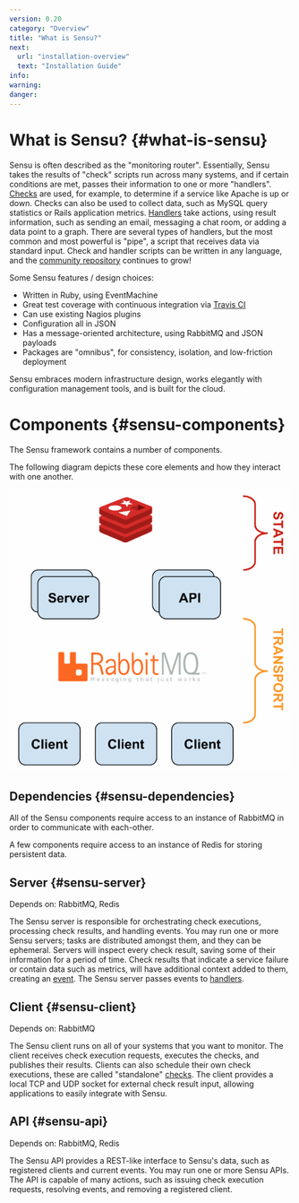 ```yaml
---
version: 0.20
category: "Overview"
title: "What is Sensu?"
next:
  url: "installation-overview"
  text: "Installation Guide"
info:
warning:
danger:
---
```


# What is Sensu? {#what-is-sensu}

Sensu is often described as the "monitoring router". Essentially,
Sensu takes the results of "check" scripts run across many systems,
and if certain conditions are met, passes their information to one or
more "handlers". [Checks](checks) are used, for example, to determine
if a service like Apache is up or down. Checks can also be
used to collect data, such as MySQL query statistics or Rails
application metrics. [Handlers](handlers) take actions, using result
information, such as sending an email, messaging a chat room, or
adding a data point to a graph. There are several types of
handlers, but the most common and most powerful is "pipe",
a script that receives data via standard input. Check and
handler scripts can be written in any language, and the
[community
repository](https://github.com/sensu/sensu-community-plugins)
continues to grow!

Some Sensu features / design choices:

- Written in Ruby, using EventMachine
- Great test coverage with continuous integration via [Travis
CI](http://travis-ci.org/#!/sensu/sensu)
- Can use existing Nagios plugins
- Configuration all in JSON
- Has a message-oriented architecture, using RabbitMQ and JSON
payloads
- Packages are "omnibus", for consistency, isolation, and low-friction
deployment

Sensu embraces modern infrastructure design, works elegantly with
configuration management tools, and is built for the cloud.


# Components {#sensu-components}

The Sensu framework contains a number of components.

The following diagram depicts these core elements and how they
interact with one another.

![Sensu Diagram](img/sensu-diagram.gif)

## Dependencies {#sensu-dependencies}

All of the Sensu components require access to an instance of RabbitMQ
in order to communicate with each-other.

A few components require access to an instance of Redis for storing
persistent data.

## Server {#sensu-server}

Depends on: RabbitMQ, Redis

The Sensu server is responsible for orchestrating check executions,
processing check results, and handling events. You may run one
or more Sensu servers; tasks are distributed amongst them, and they
can be ephemeral. Servers will inspect every check result, saving some
of their information for a period of time. Check results that indicate
a service failure or contain data such as metrics, will have
additional context added to them, creating an [event](event_data). The
Sensu server passes events to [handlers](handlers).

## Client {#sensu-client}

Depends on: RabbitMQ

The Sensu client runs on all of your systems that you want to monitor.
The client receives check execution requests, executes the checks, and
publishes their results. Clients can also schedule their own check
executions, these are called "standalone" [checks](checks). The client
provides a local TCP and UDP socket for external check result input,
allowing applications to easily integrate with Sensu.

## API {#sensu-api}

Depends on: RabbitMQ, Redis

The Sensu API provides a REST-like interface to Sensu's data, such as
registered clients and current events. You may run one or more Sensu
APIs. The API is capable of many actions, such as issuing check
execution requests, resolving events, and removing a registered
client.
